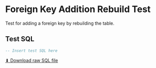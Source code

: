 # Foreign Key Addition Rebuild Test

Test for adding a foreign key by rebuilding the table.

## Test SQL

```sql
-- Insert test SQL here
```

[⬇ Download raw SQL file](test_fk_addition_rebuild.sql)
